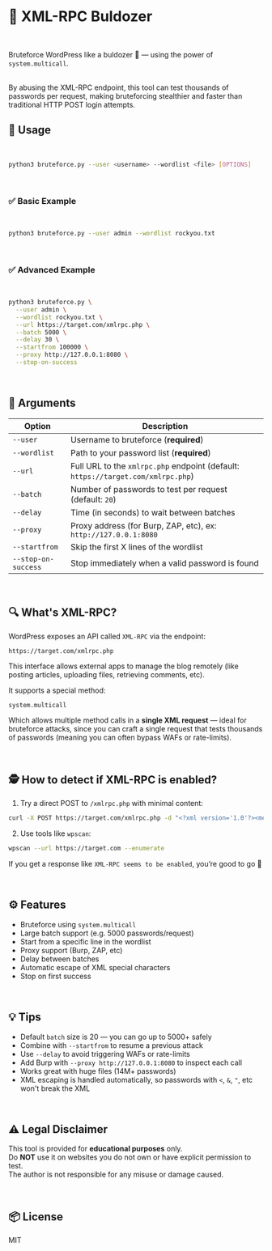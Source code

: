 # 🐍 XML-RPC Buldozer
<br>

Bruteforce WordPress like a buldozer 🚜 — using the power of `system.multicall`.

<br>
By abusing the XML-RPC endpoint, this tool can test thousands of passwords per request, making bruteforcing stealthier and faster than traditional HTTP POST login attempts.

<br>

## 🚀 Usage

<br>

```bash
python3 bruteforce.py --user <username> --wordlist <file> [OPTIONS]
```
<br>

### ✅ Basic Example

<br>

```bash
python3 bruteforce.py --user admin --wordlist rockyou.txt
```
<br>

### ✅ Advanced Example

<br>

```bash
python3 bruteforce.py \
  --user admin \
  --wordlist rockyou.txt \
  --url https://target.com/xmlrpc.php \
  --batch 5000 \
  --delay 30 \
  --startfrom 100000 \
  --proxy http://127.0.0.1:8080 \
  --stop-on-success
```
<br>

## 🧩 Arguments

| Option               | Description |
|----------------------|-------------|
| `--user`             | Username to bruteforce (**required**) |
| `--wordlist`         | Path to your password list (**required**) |
| `--url`              | Full URL to the `xmlrpc.php` endpoint (default: `https://target.com/xmlrpc.php`) |
| `--batch`            | Number of passwords to test per request (default: `20`) |
| `--delay`            | Time (in seconds) to wait between batches |
| `--proxy`            | Proxy address (for Burp, ZAP, etc), ex: `http://127.0.0.1:8080` |
| `--startfrom`        | Skip the first X lines of the wordlist |
| `--stop-on-success`  | Stop immediately when a valid password is found |

<br>

## 🔍 What's XML-RPC?

WordPress exposes an API called `XML-RPC` via the endpoint:

```
https://target.com/xmlrpc.php
```

This interface allows external apps to manage the blog remotely (like posting articles, uploading files, retrieving comments, etc).

It supports a special method:

```xml
system.multicall
```

Which allows multiple method calls in a **single XML request** — ideal for bruteforce attacks, since you can craft a single request that tests thousands of passwords (meaning you can often bypass WAFs or rate-limits).

<br>

## 🕵️ How to detect if XML-RPC is enabled?

1. Try a direct POST to `/xmlrpc.php` with minimal content:
```bash
curl -X POST https://target.com/xmlrpc.php -d "<?xml version='1.0'?><methodCall><methodName>demo.sayHello</methodName></methodCall>"
```

2. Use tools like `wpscan`:
```bash
wpscan --url https://target.com --enumerate
```

If you get a response like `XML-RPC seems to be enabled`, you’re good to go 🚀

<br>

## ⚙️ Features

- Bruteforce using `system.multicall`
- Large batch support (e.g. 5000 passwords/request)
- Start from a specific line in the wordlist
- Proxy support (Burp, ZAP, etc)
- Delay between batches
- Automatic escape of XML special characters
- Stop on first success

<br>

## 💡 Tips

- Default `batch` size is 20 — you can go up to 5000+ safely
- Combine with `--startfrom` to resume a previous attack
- Use `--delay` to avoid triggering WAFs or rate-limits
- Add Burp with `--proxy http://127.0.0.1:8080` to inspect each call
- Works great with huge files (14M+ passwords)
- XML escaping is handled automatically, so passwords with `<`, `&`, `"`, etc won't break the XML

<br>

## ⚠️ Legal Disclaimer

This tool is provided for **educational purposes** only.  
Do **NOT** use it on websites you do not own or have explicit permission to test.  
The author is not responsible for any misuse or damage caused.

<br>

## 📦 License

MIT
